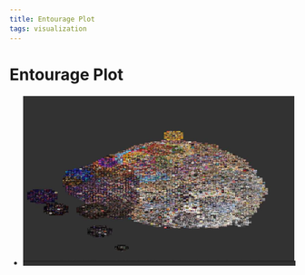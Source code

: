 ```yaml
---
title: Entourage Plot
tags: visualization
---
```


# Entourage Plot
- ![im](assets/Pasted%20Image%2020220506155757.png)






























































